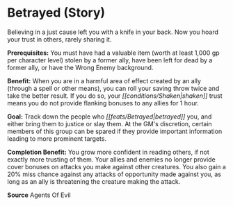 ﻿---
cssclass: [feats]

---
# Betrayed (Story)

Believing in a just cause left you with a knife in your back. Now you hoard your trust in others, rarely sharing it.

**Prerequisites:** You must have had a valuable item (worth at least 1,000 gp per character level) stolen by a former ally, have been left for dead by a former ally, or have the Wrong Enemy background.

**Benefit:** When you are in a harmful area of effect created by an ally (through a spell or other means), you can roll your saving throw twice and take the better result. If you do so, your _[[conditions/Shaken|shaken]]_ trust means you do not provide flanking bonuses to any allies for 1 hour.

**Goal:** Track down the people who _[[feats/Betrayed|betrayed]]_ you, and either bring them to justice or slay them. At the GM's discretion, certain members of this group can be spared if they provide important information leading to more prominent targets.

**Completion Benefit:** You grow more confident in reading others, if not exactly more trusting of them. Your allies and enemies no longer provide cover bonuses on attacks you make against other creatures. You also gain a 20% miss chance against any attacks of opportunity made against you, as long as an ally is threatening the creature making the attack.

**Source** Agents Of Evil